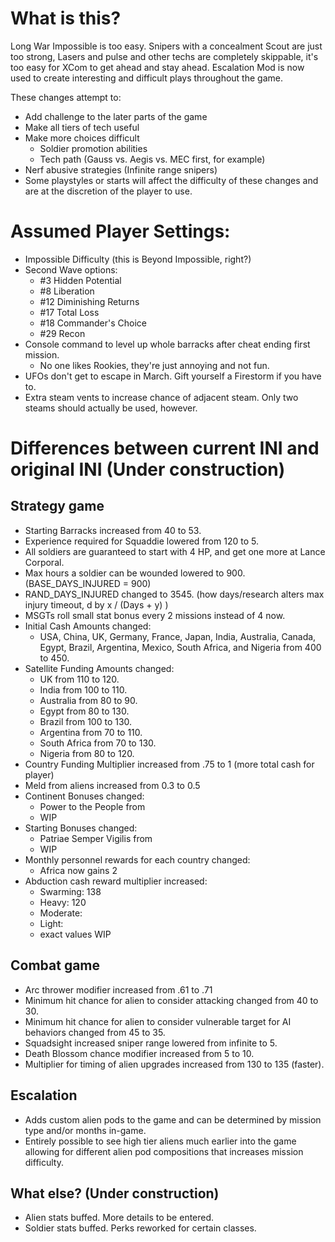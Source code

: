 # What is this?

Long War Impossible is too easy. Snipers with a concealment Scout are just too strong, Lasers and pulse and other techs are completely skippable, it's too easy for XCom to get ahead and stay ahead. Escalation Mod is now used to create interesting and difficult plays throughout the game.

These changes attempt to:
- Add challenge to the later parts of the game
- Make all tiers of tech useful
- Make more choices difficult
   - Soldier promotion abilities
   - Tech path (Gauss vs. Aegis vs. MEC first, for example)
- Nerf abusive strategies (Infinite range snipers)
- Some playstyles or starts will affect the difficulty of these changes and are at the discretion of the player to use.

# Assumed Player Settings:

- Impossible Difficulty (this is Beyond Impossible, right?)
- Second Wave options:
  - #3  Hidden Potential
  - #8  Liberation
  - #12 Diminishing Returns
  - #17 Total Loss
  - #18 Commander's Choice
  - #29 Recon
- Console command to level up whole barracks after cheat ending first mission.
  - No one likes Rookies, they're just annoying and not fun.
- UFOs don't get to escape in March. Gift yourself a Firestorm if you have to.
- Extra steam vents to increase chance of adjacent steam. Only two steams should actually be used, however.

# Differences between current INI and original INI (Under construction)

## Strategy game
- Starting Barracks increased from 40 to 53.
- Experience required for Squaddie lowered from 120 to 5.
- All soldiers are guaranteed to start with 4 HP, and get one more at Lance Corporal.
- Max hours a soldier can be wounded lowered to 900. (BASE_DAYS_INJURED = 900)
- RAND_DAYS_INJURED changed to 3545. (how days/research alters max injury timeout, d by x / (Days + y) )
- MSGTs roll small stat bonus every 2 missions instead of 4 now.
- Initial Cash Amounts changed:
  - USA, China, UK, Germany, France, Japan, India, Australia, Canada, Egypt, Brazil, Argentina, Mexico, South Africa, and Nigeria from 400 to 450.  
- Satellite Funding Amounts changed:
  - UK from 110 to 120.
  - India from 100 to 110.
  - Australia from 80 to 90.
  - Egypt from 80 to 130.
  - Brazil from 100 to 130.
  - Argentina from 70 to 110.
  - South Africa from 70 to 130.
  - Nigeria from 80 to 120.
- Country Funding Multiplier increased from .75 to 1 (more total cash for player)
- Meld from aliens increased from 0.3 to 0.5
- Continent Bonuses changed:
  - Power to the People from
  - WIP
- Starting Bonuses changed:
  - Patriae Semper Vigilis from
  - WIP
- Monthly personnel rewards for each country changed:
  - Africa now gains 2 
- Abduction cash reward multiplier increased:
  - Swarming: 138
  - Heavy: 120
  - Moderate:
  - Light:
  - exact values WIP

## Combat game

- Arc thrower modifier increased from .61 to .71
- Minimum hit chance for alien to consider attacking changed from 40 to 30.
- Minimum hit chance for alien to consider vulnerable target for AI behaviors changed from 45 to 35.
- Squadsight increased sniper range lowered from infinite to 5.
- Death Blossom chance modifier increased from 5 to 10.
- Multiplier for timing of alien upgrades increased from 130 to 135 (faster).

## Escalation
- Adds custom alien pods to the game and can be determined by mission type and/or months in-game.
- Entirely possible to see high tier aliens much earlier into the game allowing for different alien pod compositions that increases mission difficulty.

## What else? (Under construction)
- Alien stats buffed. More details to be entered.
- Soldier stats buffed. Perks reworked for certain classes.


